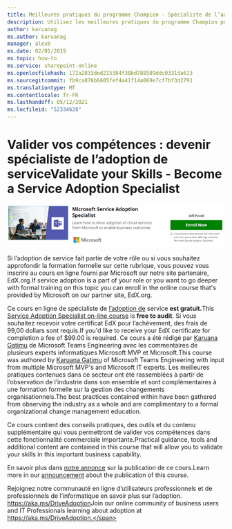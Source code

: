 ```yaml
---
title: Meilleures pratiques du programme Champion - Spécialiste de l’adoption de service
description: Utilisez les meilleures pratiques du programme Champion pour stimuler l’adoption d’Office 365.
author: karuanag
ms.author: karuanag
manager: alexb
ms.date: 02/01/2019
ms.topic: how-to
ms.service: sharepoint-online
ms.openlocfilehash: 172a2833ded215384f38bd788589ddc0331da613
ms.sourcegitcommit: fb9ca876b6605fef4a41f14a069e7cf7bf3d2791
ms.translationtype: MT
ms.contentlocale: fr-FR
ms.lasthandoff: 05/12/2021
ms.locfileid: "52334628"
---
```

# <a name="validate-your-skills---become-a-service-adoption-specialist"></a><span data-ttu-id="c60d4-103">Valider vos compétences : devenir spécialiste de l’adoption de service</span><span class="sxs-lookup"><span data-stu-id="c60d4-103">Validate your Skills - Become a Service Adoption Specialist</span></span>

![Cours de spécialiste de l’adoption de service](media/champs_sascourse.png)

<span data-ttu-id="c60d4-105">Si l’adoption de service fait partie de votre rôle ou si vous souhaitez approfondir la formation formelle sur cette rubrique, vous pouvez vous inscrire au cours en ligne fourni par Microsoft sur notre site partenaire, EdX.org.</span><span class="sxs-lookup"><span data-stu-id="c60d4-105">If service adoption is a part of your role or you want to go deeper with formal training on this topic you can enroll in the online course that's provided by Microsoft on our partner site, EdX.org.</span></span> 

<span data-ttu-id="c60d4-106">Ce cours en ligne de spécialiste de [l’adoption de](/learn/paths/m365-service-adoption/) service **est gratuit.**</span><span class="sxs-lookup"><span data-stu-id="c60d4-106">This [Service Adoption Specialist on-line course](/learn/paths/m365-service-adoption/) is **free to audit**.</span></span>  <span data-ttu-id="c60d4-107">Si vous souhaitez recevoir votre certificat EdX pour l’achèvement, des frais de 99,00 dollars sont requis.</span><span class="sxs-lookup"><span data-stu-id="c60d4-107">If you'd like to receive your EdX certificate for completion a fee of $99.00 is required.</span></span>  <span data-ttu-id="c60d4-108">Ce cours a été rédigé par [Karuana Gatimu](https://linkedin.com/in/karuanagatimu) de Microsoft Teams Engineering avec les commentaires de plusieurs experts informatiques Microsoft MVP et Microsoft.</span><span class="sxs-lookup"><span data-stu-id="c60d4-108">This course was authored by [Karuana Gatimu](https://linkedin.com/in/karuanagatimu) of Microsoft Teams Engineering with input from multiple Microsoft MVP's and Microsoft IT experts.</span></span>  <span data-ttu-id="c60d4-109">Les meilleures pratiques contenues dans ce secteur ont été rassemblées à partir de l’observation de l’industrie dans son ensemble et sont complémentaires à une formation formelle sur la gestion des changements organisationnels.</span><span class="sxs-lookup"><span data-stu-id="c60d4-109">The best practices contained within have been gathered from observing the industry as a whole and are complimentary to a formal organizational change management education.</span></span>  

<span data-ttu-id="c60d4-110">Ce cours contient des conseils pratiques, des outils et du contenu supplémentaire qui vous permettront de valider vos compétences dans cette fonctionnalité commerciale importante.</span><span class="sxs-lookup"><span data-stu-id="c60d4-110">Practical guidance, tools and additional content are contained in this course that will allow you to validate your skills in this important business capability.</span></span>  

<span data-ttu-id="c60d4-111">En savoir plus dans [notre annonce](https://aka.ms/AdoptionCertAnnouncement) sur la publication de ce cours.</span><span class="sxs-lookup"><span data-stu-id="c60d4-111">Learn more in our [announcement](https://aka.ms/AdoptionCertAnnouncement) about the publication of this course.</span></span> 

<span data-ttu-id="c60d4-112">Rejoignez notre communauté en ligne d’utilisateurs professionnels et de professionnels de l’informatique en savoir plus sur l’adoption. https://aka.ms/DriveAdoption</span><span class="sxs-lookup"><span data-stu-id="c60d4-112">Join our online community of business users and IT Professionals learning about adoption at https://aka.ms/DriveAdoption.</span></span>